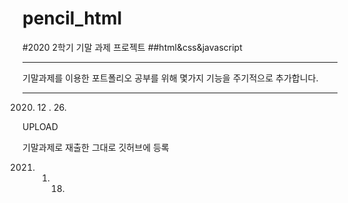 # pencil_html


#2020 2학기 기말 과제 프로젝트 
##html&css&javascript

------------
기말과제를 이용한 포트폴리오
공부를 위해 몇가지 기능을 주기적으로 추가합니다.

------------

2020. 12 . 26.

UPLOAD

기말과제로 재출한 그대로 깃허브에 등록

2021. 01. 18.
